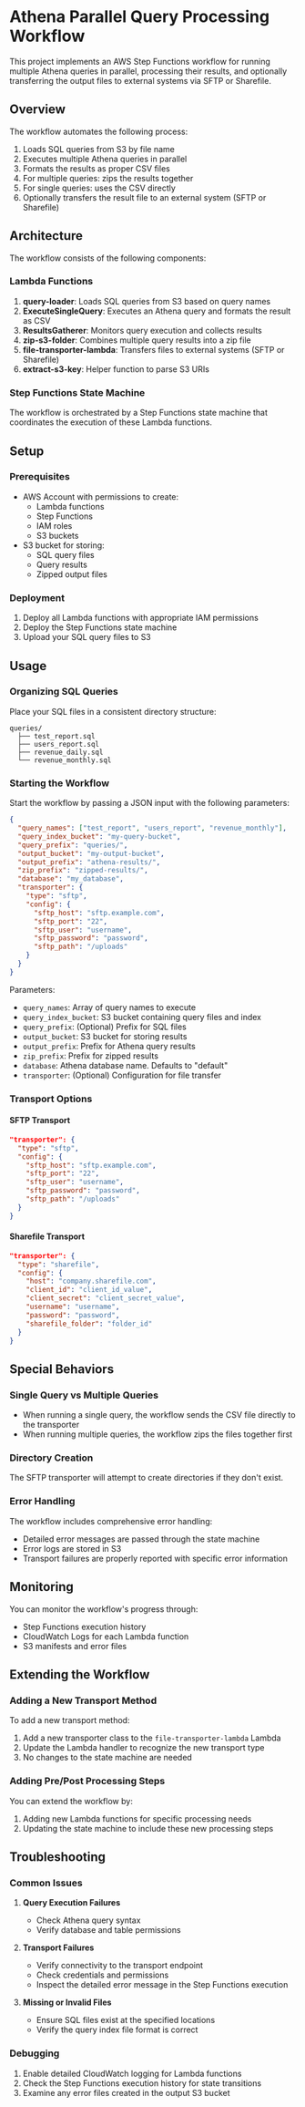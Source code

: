 # Athena Parallel Query Processing Workflow

This project implements an AWS Step Functions workflow for running multiple Athena queries in parallel, processing their results, and optionally transferring the output files to external systems via SFTP or Sharefile.

## Overview

The workflow automates the following process:
1. Loads SQL queries from S3 by file name
2. Executes multiple Athena queries in parallel
3. Formats the results as proper CSV files
4. For multiple queries: zips the results together
5. For single queries: uses the CSV directly
6. Optionally transfers the result file to an external system (SFTP or Sharefile)

## Architecture

The workflow consists of the following components:

### Lambda Functions

1. **query-loader**: Loads SQL queries from S3 based on query names
2. **ExecuteSingleQuery**: Executes an Athena query and formats the result as CSV
3. **ResultsGatherer**: Monitors query execution and collects results
4. **zip-s3-folder**: Combines multiple query results into a zip file
5. **file-transporter-lambda**: Transfers files to external systems (SFTP or Sharefile)
6. **extract-s3-key**: Helper function to parse S3 URIs

### Step Functions State Machine

The workflow is orchestrated by a Step Functions state machine that coordinates the execution of these Lambda functions.

## Setup

### Prerequisites

- AWS Account with permissions to create:
  - Lambda functions
  - Step Functions
  - IAM roles
  - S3 buckets
- S3 bucket for storing:
  - SQL query files
  - Query results
  - Zipped output files

### Deployment

1. Deploy all Lambda functions with appropriate IAM permissions
2. Deploy the Step Functions state machine
3. Upload your SQL query files to S3

## Usage

### Organizing SQL Queries

Place your SQL files in a consistent directory structure:

```
queries/
  ├── test_report.sql
  ├── users_report.sql
  ├── revenue_daily.sql
  └── revenue_monthly.sql
```

### Starting the Workflow

Start the workflow by passing a JSON input with the following parameters:

```json
{
  "query_names": ["test_report", "users_report", "revenue_monthly"],
  "query_index_bucket": "my-query-bucket",
  "query_prefix": "queries/",
  "output_bucket": "my-output-bucket",
  "output_prefix": "athena-results/",
  "zip_prefix": "zipped-results/",
  "database": "my_database",
  "transporter": {
    "type": "sftp",
    "config": {
      "sftp_host": "sftp.example.com",
      "sftp_port": "22",
      "sftp_user": "username",
      "sftp_password": "password",
      "sftp_path": "/uploads"
    }
  }
}
```

Parameters:
- `query_names`: Array of query names to execute
- `query_index_bucket`: S3 bucket containing query files and index
- `query_prefix`: (Optional) Prefix for SQL files
- `output_bucket`: S3 bucket for storing results
- `output_prefix`: Prefix for Athena query results
- `zip_prefix`: Prefix for zipped results
- `database`: Athena database name. Defaults to "default"
- `transporter`: (Optional) Configuration for file transfer

### Transport Options

#### SFTP Transport

```json
"transporter": {
  "type": "sftp",
  "config": {
    "sftp_host": "sftp.example.com",
    "sftp_port": "22",
    "sftp_user": "username",
    "sftp_password": "password",
    "sftp_path": "/uploads"
  }
}
```

#### Sharefile Transport

```json
"transporter": {
  "type": "sharefile",
  "config": {
    "host": "company.sharefile.com",
    "client_id": "client_id_value",
    "client_secret": "client_secret_value",
    "username": "username",
    "password": "password",
    "sharefile_folder": "folder_id"
  }
}
```

## Special Behaviors

### Single Query vs Multiple Queries

- When running a single query, the workflow sends the CSV file directly to the transporter
- When running multiple queries, the workflow zips the files together first

### Directory Creation

The SFTP transporter will attempt to create directories if they don't exist.

### Error Handling

The workflow includes comprehensive error handling:
- Detailed error messages are passed through the state machine
- Error logs are stored in S3
- Transport failures are properly reported with specific error information

## Monitoring

You can monitor the workflow's progress through:
- Step Functions execution history
- CloudWatch Logs for each Lambda function
- S3 manifests and error files

## Extending the Workflow

### Adding a New Transport Method

To add a new transport method:
1. Add a new transporter class to the `file-transporter-lambda` Lambda
2. Update the Lambda handler to recognize the new transport type
3. No changes to the state machine are needed

### Adding Pre/Post Processing Steps

You can extend the workflow by:
1. Adding new Lambda functions for specific processing needs
2. Updating the state machine to include these new processing steps

## Troubleshooting

### Common Issues

1. **Query Execution Failures**
   - Check Athena query syntax
   - Verify database and table permissions

2. **Transport Failures**
   - Verify connectivity to the transport endpoint
   - Check credentials and permissions
   - Inspect the detailed error message in the Step Functions execution

3. **Missing or Invalid Files**
   - Ensure SQL files exist at the specified locations
   - Verify the query index file format is correct

### Debugging

1. Enable detailed CloudWatch logging for Lambda functions
2. Check the Step Functions execution history for state transitions
3. Examine any error files created in the output S3 bucket
